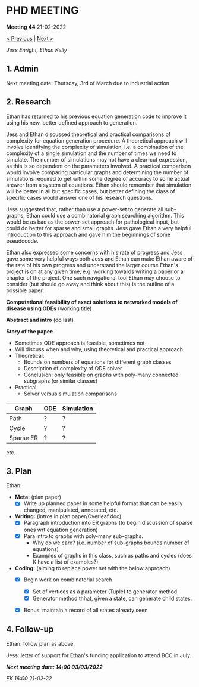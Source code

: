 # PHD MEETING

__Meeting 44__
21-02-2022

[< Previous](../02/43_14-02-22.md) | [Next >](45_03-03-22.md)

_Jess Enright,_
_Ethan Kelly_


## 1. Admin

Next meeting date: Thursday, 3rd of March due to industrial action.


## 2. Research

Ethan has returned to his previous equation generation code to improve it using his new, better defined approach to generation.

Jess and Ethan discussed theoretical and practical comparisons of complexity for equation generation procedure. A theoretical approach will involve identifying the complexity of simulation, i.e. a combination of the complexity of a single simulation and the number of times we need to simulate. The number of simulations may not have a clear-cut expression, as this is so dependent on the parameters involved. A practical comparison would involve comparing particular graphs and determining the number of simulations required to get within some degree of accuracy to some actual answer from a system of equations. Ethan should remember that simulation will be better in all but specific cases, but better defining the class of specific cases would answer one of his research questions.

Jess suggested that, rather than use a power-set to generate all sub-graphs, Ethan could use a combinatorial graph searching algorithm. This would be as bad as the power-set approach for pathological input, but could do better for sparse and small graphs. Jess gave Ethan a very helpful introduction to this approach and gave him the beginnings of some pseudocode.

Ethan also expressed some concerns with his rate of progress and Jess gave some very helpful ways both Jess and Ethan can make Ethan aware of the rate of his own progress and understand the larger course Ethan's project is on at any given time, e.g. working towards writing a paper or a chapter of the project. One such navigational tool Ethan may choose to consider (but should go away and think about this) is the outline of a possible paper:

**Computational feasibility of exact solutions to networked models of disease using ODEs** (working title)

**Abstract and intro** (do last)

**Story of the paper:**
- Sometimes ODE approach is feasible, sometimes not
- Will discuss when and why, using theoretical and practical approach
- Theoretical:
	- Bounds on numbers of equations for different graph classes
	- Description of complexity of ODE solver
	- Conclusion: only feasible on graphs with poly-many connected subgraphs (or similar classes)
- Practical:
	- Solver versus simulation comparisons

| Graph       | ODE 		| Simulation  |
| ----------- | ----------- | ----------- |
| Path        | ?      		| ?      	  |
| Cycle  	  | ?	        | ?      	  |
| Sparse ER	  | ?	        | ?      	  |
etc.


## 3. Plan

Ethan:
- **Meta:** (plan paper)
	- [x] Write up planned paper in some helpful format that can be easily changed, manipulated, annotated, etc.
- **Writing:** (intros in plan paper/Overleaf doc)
	- [x] Paragraph introduction into ER graphs (to begin discussion of sparse ones wrt equation generation)
	- [x] Para intro to graphs with poly-many sub-graphs.
		- Why do we care? (i.e. number of sub-graphs bounds number of equations)
		- Examples of graphs in this class, such as paths and cycles (does K have a list of examples?)
- **Coding:** (aiming to replace power set with the below approach)
	- [x]  Begin work on combinatorial search
		- [x] Set of vertices as a parameter (Tuple) to generator method
		- [x] Generator method thhat, given a state,  can generate child states.
	- [x] Bonus: maintain a record of all states already seen



## 4. Follow-up

Ethan: follow plan as above.

Jess: letter of support for Ethan's funding application to attend BCC in July.


**_Next meeting date: 14:00 03/03/2022_**



_EK 16:00 21-02-22_
